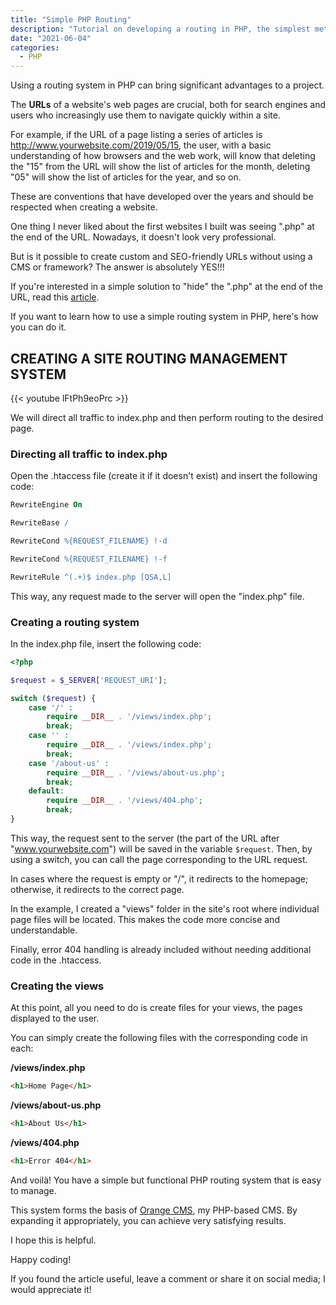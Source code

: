 ```yaml
---
title: "Simple PHP Routing"
description: "Tutorial on developing a routing in PHP, the simplest method possible."
date: "2021-06-04"
categories:
  - PHP
---
```


Using a routing system in PHP can bring significant advantages to a project.

The **URLs** of a website's web pages are crucial, both for search engines and users who increasingly use them to navigate quickly within a site.

For example, if the URL of a page listing a series of articles is http://www.yourwebsite.com/2019/05/15, the user, with a basic understanding of how browsers and the web work, will know that deleting the "15" from the URL will show the list of articles for the month, deleting "05" will show the list of articles for the year, and so on.

These are conventions that have developed over the years and should be respected when creating a website.

One thing I never liked about the first websites I built was seeing ".php" at the end of the URL. Nowadays, it doesn't look very professional.

But is it possible to create custom and SEO-friendly URLs without using a CMS or framework? The answer is absolutely YES!!!

If you're interested in a simple solution to "hide" the ".php" at the end of the URL, read this [article](/blog/nascondere-lestensione-alla-fine-dellurl/).

If you want to learn how to use a simple routing system in PHP, here's how you can do it.

## CREATING A SITE ROUTING MANAGEMENT SYSTEM

{{< youtube lFtPh9eoPrc >}}

We will direct all traffic to index.php and then perform routing to the desired page.

### Directing all traffic to index.php

Open the .htaccess file (create it if it doesn't exist) and insert the following code:

```apache
RewriteEngine On

RewriteBase /

RewriteCond %{REQUEST_FILENAME} !-d

RewriteCond %{REQUEST_FILENAME} !-f

RewriteRule ^(.+)$ index.php [QSA,L]
```

This way, any request made to the server will open the "index.php" file.

### Creating a routing system

In the index.php file, insert the following code:

```php
<?php

$request = $_SERVER['REQUEST_URI'];

switch ($request) {
    case '/' :
        require __DIR__ . '/views/index.php';
        break;
    case '' :
        require __DIR__ . '/views/index.php';
        break;
    case '/about-us' :
        require __DIR__ . '/views/about-us.php';
        break;
    default:
        require __DIR__ . '/views/404.php';
        break;
}
```

This way, the request sent to the server (the part of the URL after "www.yourwebsite.com") will be saved in the variable `$request`. Then, by using a switch, you can call the page corresponding to the URL request.

In cases where the request is empty or "/", it redirects to the homepage; otherwise, it redirects to the correct page.

In the example, I created a "views" folder in the site's root where individual page files will be located. This makes the code more concise and understandable.

Finally, error 404 handling is already included without needing additional code in the .htaccess.

### Creating the views

At this point, all you need to do is create files for your views, the pages displayed to the user.

You can simply create the following files with the corresponding code in each:

**/views/index.php**

```html
<h1>Home Page</h1>
```

**/views/about-us.php**

```html
<h1>About Us</h1>
```

**/views/404.php**

```html
<h1>Error 404</h1>
```

And voilà! You have a simple but functional PHP routing system that is easy to manage.

This system forms the basis of [Orange CMS](/orange), my PHP-based CMS. By expanding it appropriately, you can achieve very satisfying results.

I hope this is helpful.

Happy coding!

If you found the article useful, leave a comment or share it on social media; I would appreciate it!